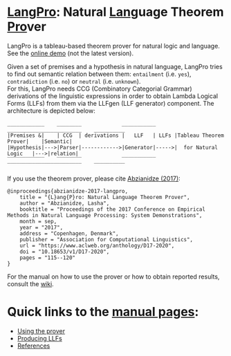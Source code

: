 # [LangPro](https://github.com/kovvalsky/LangPro): Natural [Lang](https://github.com/kovvalsky/LangPro)uage Theorem [Pro](https://github.com/kovvalsky/LangPro)ver
LangPro is a tableau-based theorem prover for natural logic and language.
See the [online demo](https://naturallogic.pro/LangPro/) (not the latest version).
<!-- (http://naturallogic.pro/langpro). -->

Given a set of premises and a hypothesis in natural language, LangPro tries to find out semantic relation between them: `entailment` (i.e. `yes`), `contradiction` (i.e. `no`) or `neutral` (i.e. `unknown`).  
For this, LangPro needs CCG (Combinatory Categorial Grammar) derivations of the linguistic expressions in order to obtain Lambda Logical Forms (LLFs) from them via the LLFgen (LLF generator) component. The architecture is depicted below: 
```
____________    ________             ___________      ________________________    __________ 
|Premises &|    | CCG  | derivations |   LLF   | LLFs |Tableau Theorem Prover|    |Semantic|
|Hypothesis|--->|Parser|------------>|Generator|----->|  for Natural Logic   |--->|relation|
‾‾‾‾‾‾‾‾‾‾‾‾    ‾‾‾‾‾‾‾‾             ‾‾‾‾‾‾‾‾‾‾‾      ‾‾‾‾‾‾‾‾‾‾‾‾‾‾‾‾‾‾‾‾‾‾‾‾    ‾‾‾‾‾‾‾‾‾‾ 
```
If you use the theorem prover, please cite [Abzianidze (2017)](https://www.aclweb.org/anthology/D17-2020):
```
@inproceedings{abzianidze-2017-langpro,
    title = "{L}ang{P}ro: Natural Language Theorem Prover",
    author = "Abzianidze, Lasha",
    booktitle = "Proceedings of the 2017 Conference on Empirical Methods in Natural Language Processing: System Demonstrations",
    month = sep,
    year = "2017",
    address = "Copenhagen, Denmark",
    publisher = "Association for Computational Linguistics",
    url = "https://www.aclweb.org/anthology/D17-2020",
    doi = "10.18653/v1/D17-2020",
    pages = "115--120"
}
```

For the manual on how to use the prover or how to obtain reported results, consult the [wiki](https://github.com/kovvalsky/LangPro/wiki). 

# Quick links to the [manual pages](https://github.com/kovvalsky/LangPro/wiki):

* [Using the prover](https://github.com/kovvalsky/LangPro/wiki/Using-the-prover)
* [Producing LLFs](https://github.com/kovvalsky/LangPro/wiki/Producing-LLFs)
* [References](https://github.com/kovvalsky/LangPro/wiki/References)
